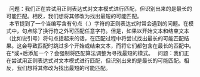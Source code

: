 &nbsp;&nbsp;问题：我们正在尝试用正则表达式对文本模式进行匹配，但识别出来的是最长的可能匹配。相反，我们想将其修改为找出最短的可能匹配。<br>
&nbsp;&nbsp;本节提到了一个当编写含有句点（.）字符的正则表达式时常会遇到的问题。在模式中，句点除了换行符之外可匹配任意字符。但是，如果以开始文本和结束文本（比如说引号）将句点括起来的话，在匹配过程中将尝试找出最长的可能匹配结果。这会导致匹配时跳过多个开始或结束文本，而将它们都包含在最长的匹配中。在*或+后添加一个？会强制将匹配算法调整为寻找最短的模式。
&nbsp;&nbsp;问题：我们正在尝试用正则表达式对文本模式进行匹配，但识别出来的是最长的可能匹配。相反，我们想将其修改为找出最短的可能匹配。<br>